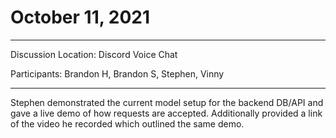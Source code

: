 # October 11, 2021

---

Discussion Location: Discord Voice Chat

Participants:  Brandon H, Brandon S, Stephen, Vinny

---

Stephen demonstrated the current model setup for the backend DB/API and gave a live demo of how requests are accepted. Additionally provided a link of the video he recorded which outlined the same demo. 